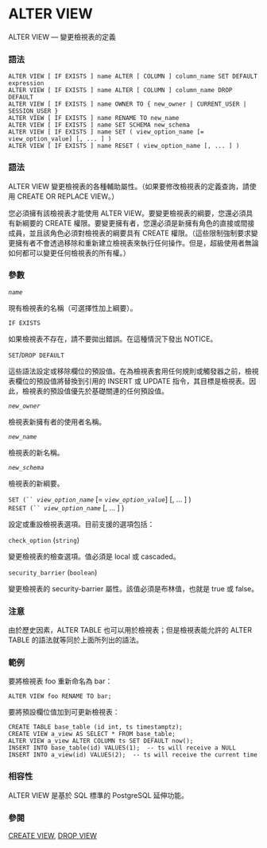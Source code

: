 # ALTER VIEW

ALTER VIEW — 變更檢視表的定義

### 語法

```
ALTER VIEW [ IF EXISTS ] name ALTER [ COLUMN ] column_name SET DEFAULT expression
ALTER VIEW [ IF EXISTS ] name ALTER [ COLUMN ] column_name DROP DEFAULT
ALTER VIEW [ IF EXISTS ] name OWNER TO { new_owner | CURRENT_USER | SESSION_USER }
ALTER VIEW [ IF EXISTS ] name RENAME TO new_name
ALTER VIEW [ IF EXISTS ] name SET SCHEMA new_schema
ALTER VIEW [ IF EXISTS ] name SET ( view_option_name [= view_option_value] [, ... ] )
ALTER VIEW [ IF EXISTS ] name RESET ( view_option_name [, ... ] )
```

### 語法

ALTER VIEW 變更檢視表的各種輔助屬性。（如果要修改檢視表的定義查詢，請使用 CREATE OR REPLACE VIEW。）

您必須擁有該檢視表才能使用 ALTER VIEW。要變更檢視表的綱要，您還必須具有新綱要的 CREATE 權限。要變更擁有者，您還必須是新擁有角色的直接或間接成員，並且該角色必須對檢視表的綱要具有 CREATE 權限。（這些限制強制要求變更擁有者不會透過移除和重新建立檢視表來執行任何操作。但是，超級使用者無論如何都可以變更任何檢視表的所有權。）

### 參數

_`name`_

現有檢視表的名稱（可選擇性加上綱要）。

`IF EXISTS`

如果檢視表不存在，請不要拋出錯誤。在這種情況下發出 NOTICE。

`SET`/`DROP DEFAULT`

這些語法設定或移除欄位的預設值。在為檢視表套用任何規則或觸發器之前，檢視表欄位的預設值將替換到引用的 INSERT 或 UPDATE 指令，其目標是檢視表。因此，檢視表的預設值優先於基礎關連的任何預設值。

_`new_owner`_

檢視表新擁有者的使用者名稱。

_`new_name`_

檢視表的新名稱。

_`new_schema`_

檢視表的新綱要。

`SET (`` `_`view_option_name`_ \[= _`view_option_value`_] \[, ... ] )\
`RESET (`` `_`view_option_name`_ \[, ... ] )

設定或重設檢視表選項。目前支援的選項包括：

`check_option` (`string`)

變更檢視表的檢查選項。值必須是 local 或 cascaded。

`security_barrier` (`boolean`)

變更檢視表的 security-barrier 屬性。該值必須是布林值，也就是 true 或 false。

### 注意

由於歷史因素，ALTER TABLE 也可以用於檢視表；但是檢視表能允許的 ALTER TABLE 的語法就等同於上面所列出的語法。

### 範例

要將檢視表 foo 重新命名為 bar：

```
ALTER VIEW foo RENAME TO bar;
```

要將預設欄位值加到可更新檢視表：

```
CREATE TABLE base_table (id int, ts timestamptz);
CREATE VIEW a_view AS SELECT * FROM base_table;
ALTER VIEW a_view ALTER COLUMN ts SET DEFAULT now();
INSERT INTO base_table(id) VALUES(1);  -- ts will receive a NULL
INSERT INTO a_view(id) VALUES(2);  -- ts will receive the current time
```

### 相容性

ALTER VIEW 是基於 SQL 標準的 PostgreSQL 延伸功能。

### 參閱

[CREATE VIEW](create-view.md), [DROP VIEW](drop-view.md)
